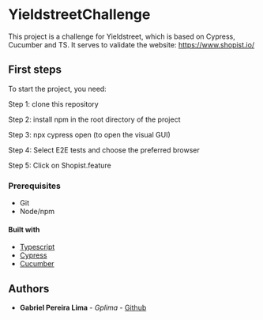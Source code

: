 # YieldstreetChallenge

This project is a challenge for Yieldstreet, which is based on Cypress, Cucumber and TS. It serves to validate the website: https://www.shopist.io/

## First steps

To start the project, you need:

 Step 1:
 clone this repository

 Step 2:
 install npm in the root directory of the project

 Step 3:
 npx cypress open (to open the visual GUI)

 Step 4:
 Select E2E tests and choose the preferred browser

 Step 5:
 Click on Shopist.feature

### Prerequisites

 - Git
 - Node/npm

#### Built with

* [Typescript](https://www.typescriptlang.org/)
* [Cypress](https://www.cypress.io/)
* [Cucumber](https://cucumber.io/)

## Authors

* **Gabriel Pereira Lima** - *Gplima* - [Github](https://github.com/GpLima)